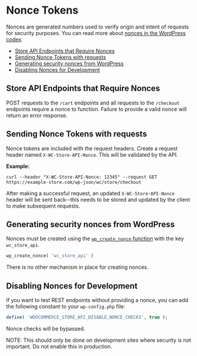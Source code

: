 # Nonce Tokens <!-- omit in toc -->

Nonces are generated numbers used to verify origin and intent of requests for security purposes. You can read more about [nonces in the WordPress codex](https://developer.wordpress.org/plugins/security/nonces/).

- [Store API Endpoints that Require Nonces](#store-api-endpoints-that-require-nonces)
- [Sending Nonce Tokens with requests](#sending-nonce-tokens-with-requests)
- [Generating security nonces from WordPress](#generating-security-nonces-from-wordpress)
- [Disabling Nonces for Development](#disabling-nonces-for-development)

## Store API Endpoints that Require Nonces

POST requests to the `/cart` endpoints and all requests to the `/checkout` endpoints require a nonce to function. Failure to provide a valid nonce will return an error response.

## Sending Nonce Tokens with requests

Nonce tokens are included with the request headers. Create a request header named `X-WC-Store-API-Nonce`. This will be validated by the API.

**Example:**

```http
curl --header "X-WC-Store-API-Nonce: 12345" --request GET https://example-store.com/wp-json/wc/store/checkout
```

After making a successful request, an updated `X-WC-Store-API-Nonce` header will be sent back--this needs to be stored and updated by the client to make subsequent requests.

## Generating security nonces from WordPress

Nonces must be created using the [`wp_create_nonce` function](https://developer.wordpress.org/reference/functions/wp_create_nonce/) with the key `wc_store_api`.

```php
wp_create_nonce( 'wc_store_api' ) 
```

There is no other mechanism in place for creating nonces.

## Disabling Nonces for Development

If you want to test REST endpoints without providing a nonce, you can add the following constant to your `wp-config.php` file:

```php
define( 'WOOCOMMERCE_STORE_API_DISABLE_NONCE_CHECKS', true );
```

Nonce checks will be bypassed.

NOTE: This should only be done on development sites where security is not important. Do not enable this in production.

